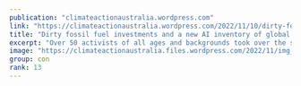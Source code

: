 ```yaml
---
publication: "climateactionaustralia.wordpress.com"
link: "https://climateactionaustralia.wordpress.com/2022/11/10/dirty-fossil-fuel-investments-and-a-new-ai-inventory-of-global-emissions-in-the-spotlight-during-finance-day-at-cop27/"
title: "Dirty fossil fuel investments and a new AI inventory of global emissions in the spotlight during ‘Finance Day’ at COP27"
excerpt: "Over 50 activists of all ages and backgrounds took over the so-called ‘Blue Zone’ – the main area of the conference centre in Sharm el-Sheikh overseen by the UN – to chant “Stop funding fossil fuel…"
image: "https://climateactionaustralia.files.wordpress.com/2022/11/img_1976.jpg?w=1200"
group: con
rank: 13
---
```

